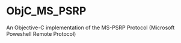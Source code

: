 ObjC_MS_PSRP
============

An Objective-C implementation of the MS-PSRP Protocol (Microsoft Poweshell Remote Protocol)
